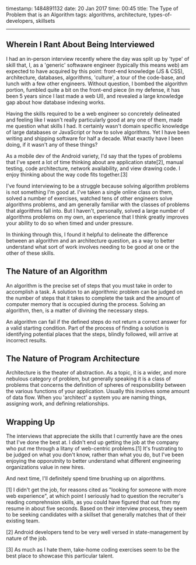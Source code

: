 timestamp: 1484891132
date: 20 Jan 2017
time: 00:45
title: The Type of Problem that is an Algorithm
tags: algorithms, architecture, types-of-developers, skillsets

---

## Wherein I Rant About Being Interviewed

I had an in-person interview recently where the day was split up by 'type' of skill that, I, as a 'generic' softwawre engineer (typically this means web) am expected to have acquired by this point: front-end knowledge (JS & CSS), architecture, databases, algorithms, 'culture', a tour of the code-base, and lunch with a few other engineers. Without question, I bombed the algorithm portion, fumbled quite a bit on the front-end piece (in my defense, it has been 5 years since I last made a web UI), and revealed a large knowledge gap about how database indexing works.

Having the skills required to be a web engineer so concretely delineated and feeling like I wasn't really particularly good at any one of them, made me question what skills I had.  It certainly wasn't domain specific knowledge of large databases or JavaScript or how to solve algorithms.  Yet I have been writing and shipping software for half a decade.  What exactly have I been doing, if it wasn't any of these things?

As a mobile dev of the Android variety, I'd say that the types of problems that I've spent a lot of time thinking about are application state[2], manual testing, code architecture, network availability, and view drawing code.  I enjoy thinking about the way code fits together.[3]  

I've found interviewing to be a struggle because solving algorithm problems is not something I'm good at.  I've taken a single online class on them, solved a number of exercises, watched tens of other engineers solve algorithms problems, and am generally familiar with the classes of problems that algorithms fall into.  But I haven't, personally, solved a large number of algorithms problems on my own, an experience that I think greatly improves your ability to do so when timed and under pressure.

In thinking through this, I found it helpful to delineate the difference between an algorithm and an architecture question, as a way to better understand what sort of work involves needing to be good at one or the other of these skills.


## The Nature of an Algorithm

An algorithm is the precise set of steps that you must take in order to accomplish a task.  A solution to an algorithmic problem can be judged on the number of steps that it takes to complete the task and the amount of computer memory that is occupied during the process.  Solving an algorithm, then, is a matter of divining the necessary steps.

An algorithm can fail if the defined steps do not return a correct answer for a valid starting condition.  Part of the process of finding a solution is identifying potential places that the steps, blindly followed, will arrive at incorrect results.


## The Nature of Program Architecture

Architecture is the theater of abstraction. As a topic, it is a wider, and more nebulous category of problem, but generally speaking it is a class of problems that concerns the definition of spheres of responsibility between the various functions of your application.  Usually this involves some amount of data flow.  When you 'architect' a system you are naming things, assigning work, and defining relationships.


## Wrapping Up

The interviews that appreciate the skills that I currently have are the ones that I've done the best at.  I didn't end up getting the job at the company who put me through a litany of web-centric problems.[1]  It's frustrating to be judged on what you don't know, rather than what you do, but I've been enjoying the opporutnity to better understand what different engineering organizations value in new hires.


And next time, I'll definitely spend time brushing up on algorithms.



[1] I didn't get the job, for reasons cited as "looking for someone with more web experience", at which point I seriously had to question the recruiter's reading comprehnsion skills, as you could have figured that out from my resume in about five seconds.  Based on their interview process, they seem to be seeking candidates with a skillset that generally matches that of their existing team.

[2] Android developers tend to be very well versed in state-management by nature of the job.

[3] As much as I hate them, take-home coding exercises seem to be the best place to showcase this particular talent.
